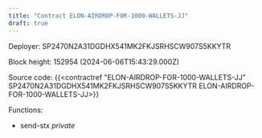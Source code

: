 ```yaml
---
title: "Contract ELON-AIRDROP-FOR-1000-WALLETS-JJ"
draft: true
---
```

Deployer: SP2470N2A31DGDHX541MK2FKJSRHSCW907S5KKYTR


 



Block height: 152954 (2024-06-06T15:43:29.000Z)

Source code: {{<contractref "ELON-AIRDROP-FOR-1000-WALLETS-JJ" SP2470N2A31DGDHX541MK2FKJSRHSCW907S5KKYTR ELON-AIRDROP-FOR-1000-WALLETS-JJ>}}

Functions:

* send-stx _private_
